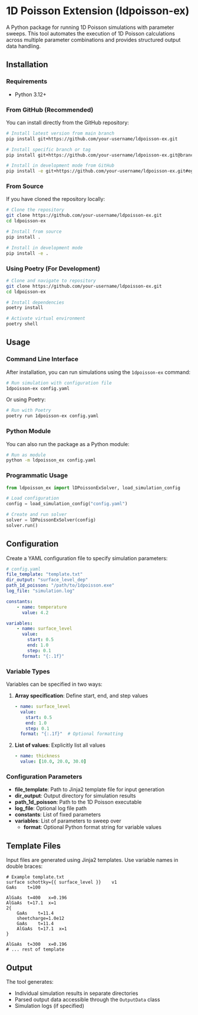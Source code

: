 # 1D Poisson Extension (ldpoisson-ex)

A Python package for running 1D Poisson simulations with parameter sweeps. This tool automates the execution of 1D Poisson calculations across multiple parameter combinations and provides structured output data handling.

## Installation

### Requirements

- Python 3.12+

### From GitHub (Recommended)

You can install directly from the GitHub repository:

```bash
# Install latest version from main branch
pip install git+https://github.com/your-username/ldpoisson-ex.git

# Install specific branch or tag
pip install git+https://github.com/your-username/ldpoisson-ex.git@branch-name

# Install in development mode from GitHub
pip install -e git+https://github.com/your-username/ldpoisson-ex.git#egg=ldpoisson-ex
```

### From Source

If you have cloned the repository locally:

```bash
# Clone the repository
git clone https://github.com/your-username/ldpoisson-ex.git
cd ldpoisson-ex

# Install from source
pip install .

# Install in development mode
pip install -e .
```

### Using Poetry (For Development)

```bash
# Clone and navigate to repository
git clone https://github.com/your-username/ldpoisson-ex.git
cd ldpoisson-ex

# Install dependencies
poetry install

# Activate virtual environment
poetry shell
```

## Usage

### Command Line Interface

After installation, you can run simulations using the `1dpoisson-ex` command:

```bash
# Run simulation with configuration file
1dpoisson-ex config.yaml
```

Or using Poetry:

```bash
# Run with Poetry
poetry run 1dpoisson-ex config.yaml
```

### Python Module

You can also run the package as a Python module:

```bash
# Run as module
python -m ldpoisson_ex config.yaml
```

### Programmatic Usage

```python
from ldpoisson_ex import lDPoissonExSolver, load_simulation_config

# Load configuration
config = load_simulation_config("config.yaml")

# Create and run solver
solver = lDPoissonExSolver(config)
solver.run()
```

## Configuration

Create a YAML configuration file to specify simulation parameters:

```yaml
# config.yaml
file_template: "template.txt"
dir_output: "surface_level_dep"
path_1d_poisson: "/path/to/1dpoisson.exe"
log_file: "simulation.log"

constants:
    - name: temperature
      value: 4.2

variables:
    - name: surface_level
      value:
        start: 0.5
        end: 1.0
        step: 0.1
      format: "{:.1f}"
```

### Variable Types

Variables can be specified in two ways:

1. **Array specification**: Define start, end, and step values
   ```yaml
   - name: surface_level
     value:
       start: 0.5
       end: 1.0
       step: 0.1
     format: "{:.1f}"  # Optional formatting
   ```

2. **List of values**: Explicitly list all values
   ```yaml
   - name: thickness
     value: [10.0, 20.0, 30.0]
   ```

### Configuration Parameters

- **file_template**: Path to Jinja2 template file for input generation
- **dir_output**: Output directory for simulation results
- **path_1d_poisson**: Path to the 1D Poisson executable
- **log_file**: Optional log file path
- **constants**: List of fixed parameters
- **variables**: List of parameters to sweep over
  - **format**: Optional Python format string for variable values

## Template Files

Input files are generated using Jinja2 templates. Use variable names in double braces:

```
# Example template.txt
surface	schottky={{ surface_level }}	v1
GaAs	t=100

AlGaAs	t=400	x=0.196
AlGaAs  t=17.1  x=1
2{
    GaAs    t=11.4
    sheetcharge=1.0e12
    GaAs    t=11.4
    AlGaAs  t=17.1  x=1
}

AlGaAs	t=300   x=0.196
# ... rest of template
```

## Output

The tool generates:
- Individual simulation results in separate directories
- Parsed output data accessible through the `OutputData` class
- Simulation logs (if specified)
